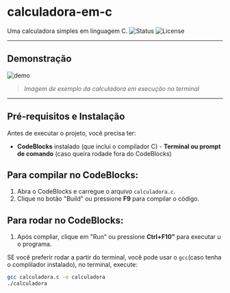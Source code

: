 # calculadora-em-c
Uma calculadora simples em linguagem C.
![Status](https://img.shields.io/badge/status-finalizado-brightgreen)
![License](https://img.shields.io/badge/license-MIT-blue)

---

##  Demonstração

![demo](assets/demos.png)
> *Imagem de exemplo da calculadora em execução no terminal*

---

## Pré-requisitos e Instalação

Antes de executar o projeto, vocẽ precisa ter:

- **CodeBlocks** instalado (que inclui o compilador C) - **Terminal ou 
prompt de comando** (caso queira rodade fora do CodeBlocks)


## Para compilar no CodeBlocks:

1. Abra o CodeBlocks e carregue o arquivo `calculadora.c`.
2. Clique no botão "Build" ou pressione **F9** para compilar o código.

## Para rodar no CodeBlocks:

1. Após compliar, clique em "Run" ou pressione **Ctrl+F10"** para executar u
o programa.

SE você preferir rodar a partir do terminal, você pode usar o `gcc`(caso tenha o complilador instalado), no terminal, execute:

```bash
gcc calculadora.c -o calculadora
./calculadora


